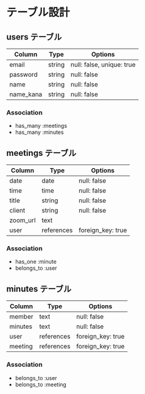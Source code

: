 # テーブル設計

## users テーブル

| Column     | Type   | Options                   |
| ---------- | ------ | ------------------------- |
| email      | string | null: false, unique: true |
| password   | string | null: false               |
| name       | string | null: false               |
| name_kana  | string | null: false               |


### Association

- has_many :meetings
- has_many :minutes

## meetings テーブル

| Column      | Type       | Options           |
| ----------- | ---------- | ----------------- |
| date        | date       | null: false       |
| time        | time       | null: false       |
| title       | string     | null: false       |
| client      | string     | null: false       |
| zoom_url    | text       |                   |
| user        | references | foreign_key: true |

### Association

- has_one :minute
- belongs_to :user

## minutes テーブル

| Column         | Type       | Options           |
| -------------- | ---------- | ----------------- |
| member         | text       | null: false       |
| minutes        | text       | null: false       |
| user           | references | foreign_key: true |
| meeting        | references | foreign_key: true |

### Association

- belongs_to :user
- belongs_to :meeting
